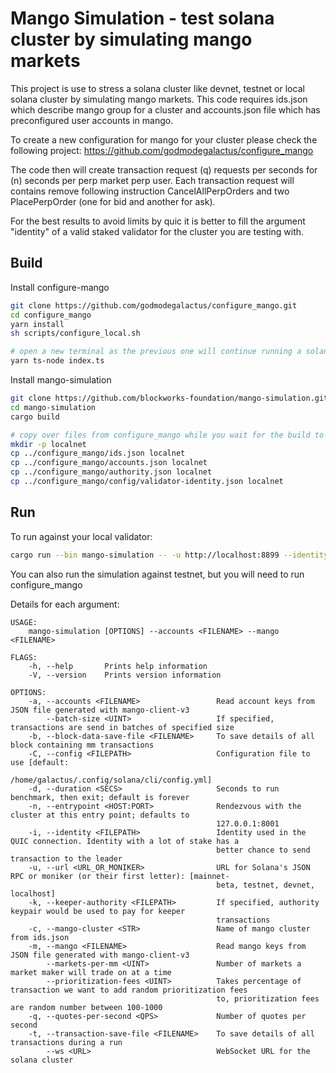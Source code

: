 # Mango Simulation - test solana cluster by simulating mango markets

This project is use to stress a solana cluster like devnet, testnet or local solana cluster by simulating mango markets. This code requires ids.json which describe mango group for a cluster and accounts.json file which has preconfigured user accounts in mango.

To create a new configuration for mango for your cluster please check the following project:
<https://github.com/godmodegalactus/configure_mango>

The code then will create transaction request (q) requests per seconds for (n) seconds per perp market perp user. Each transaction request will contains remove following instruction CancelAllPerpOrders and two PlacePerpOrder (one for bid and another for ask).

For the best results to avoid limits by quic it is better to fill the argument "identity" of a valid staked validator for the cluster you are testing with.

## Build

Install configure-mango
```sh
git clone https://github.com/godmodegalactus/configure_mango.git
cd configure_mango
yarn install
sh scripts/configure_local.sh

# open a new terminal as the previous one will continue running a solana validator. this command will hang for around a minute, just wait for it to finish.
yarn ts-node index.ts

```

Install mango-simulation
```sh
git clone https://github.com/blockworks-foundation/mango-simulation.git
cd mango-simulation
cargo build

# copy over files from configure_mango while you wait for the build to finish
mkdir -p localnet
cp ../configure_mango/ids.json localnet
cp ../configure_mango/accounts.json localnet
cp ../configure_mango/authority.json localnet
cp ../configure_mango/config/validator-identity.json localnet
```

## Run


To run against your local validator:
```sh
cargo run --bin mango-simulation -- -u http://localhost:8899 --identity localnet/validator-identity.json --keeper-authority localnet/authority.json --accounts localnet/accounts.json  --mango localnet/ids.json --mango-cluster localnet --duration 10 -q 2 --transaction-save-file tlog.csv --block-data-save-file blog.csv
```

You can also run the simulation against testnet, but you will need to run configure_mango 

Details for each argument:
```
USAGE:
    mango-simulation [OPTIONS] --accounts <FILENAME> --mango <FILENAME>

FLAGS:
    -h, --help       Prints help information
    -V, --version    Prints version information

OPTIONS:
    -a, --accounts <FILENAME>                 Read account keys from JSON file generated with mango-client-v3
        --batch-size <UINT>                   If specified, transactions are send in batches of specified size
    -b, --block-data-save-file <FILENAME>     To save details of all block containing mm transactions
    -C, --config <FILEPATH>                   Configuration file to use [default:
                                              /home/galactus/.config/solana/cli/config.yml]
    -d, --duration <SECS>                     Seconds to run benchmark, then exit; default is forever
    -n, --entrypoint <HOST:PORT>              Rendezvous with the cluster at this entry point; defaults to
                                              127.0.0.1:8001
    -i, --identity <FILEPATH>                 Identity used in the QUIC connection. Identity with a lot of stake has a
                                              better chance to send transaction to the leader
    -u, --url <URL_OR_MONIKER>                URL for Solana's JSON RPC or moniker (or their first letter): [mainnet-
                                              beta, testnet, devnet, localhost]
    -k, --keeper-authority <FILEPATH>         If specified, authority keypair would be used to pay for keeper
                                              transactions
    -c, --mango-cluster <STR>                 Name of mango cluster from ids.json
    -m, --mango <FILENAME>                    Read mango keys from JSON file generated with mango-client-v3
        --markets-per-mm <UINT>               Number of markets a market maker will trade on at a time
        --prioritization-fees <UINT>          Takes percentage of transaction we want to add random prioritization fees
                                              to, prioritization fees are random number between 100-1000
    -q, --quotes-per-second <QPS>             Number of quotes per second
    -t, --transaction-save-file <FILENAME>    To save details of all transactions during a run
        --ws <URL>                            WebSocket URL for the solana cluster

```
